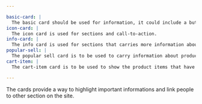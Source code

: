 ```yaml
---

basic-card: |
  The basic card should be used for information, it could include a button.
icon-card: |
  The icon card is used for sections and call-to-action.
info-card: |
  The info card is used for sections that carries more information about a product.
popular-sell: |
  The popular sell card is to be used to carry information about products are on sale or popular.
cart-item: |
  The cart-item card is to be used to show the product items that have been added to the cart.

---
```


The cards provide a way to highlight important informations and link people to other section on the site.
